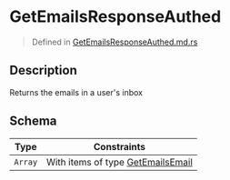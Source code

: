 # GetEmailsResponseAuthed
> Defined in [GetEmailsResponseAuthed.md.rs](../../../../../interface/src/interface/routes/native/get_emails.rs)

## Description
Returns the emails in a user's inbox

## Schema

| Type | Constraints |
| --- | --- |
| `Array` | With items of type [GetEmailsEmail](../../../routes/native/get_emails/GetEmailsEmail.md) |

